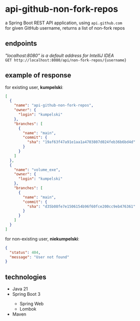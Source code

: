 # api-github-non-fork-repos
a Spring Boot REST API application, using <code>api.github.com</code><br>
for given GitHub username, returns a list of non-fork repos

## endpoints
*"localhost:8080" is a default address for IntelliJ IDEA*<br>
<code>GET http://localhost:8080/api/non-fork-repos/{username}</code>

## example of response
for existing user, **kumpelski**:
```json
[
  {
    "name": "api-github-non-fork-repos",
    "owner": {
      "login": "kumpelski"
    },
    "branches": [
      {
        "name": "main",
        "commit": {
          "sha": "19af63f47a91e1aa1a4703807d024feb36b6bd4d"
        }
      }
    ]
  },
  {
    "name": "volume_exe",
    "owner": {
      "login": "kumpelski"
    },
    "branches": [
      {
        "name": "main",
        "commit": {
          "sha": "d35b08fe7e1506154b96f60fce200cc9eb476361"
        }
      }
    ]
  }
]
```
for non-existing user, **niekumpelski**:
```json
{
  "status": 404,
  "message": "User not found"
}
```

## technologies
<ul>
  <li>Java 21</li>
  <li>Spring Boot 3</li>
  <ul>
    <li>Spring Web</li>
    <li>Lombok</li>
  </ul>
  <li>Maven</li>
</ul>
